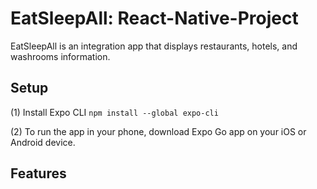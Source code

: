 # EatSleepAll: React-Native-Project

EatSleepAll is an integration app that displays restaurants, hotels, and washrooms information.


## Setup
(1) Install Expo CLI  `npm install --global expo-cli`

(2) To run the app in your phone, download Expo Go app on your iOS or Android device.


## Features
